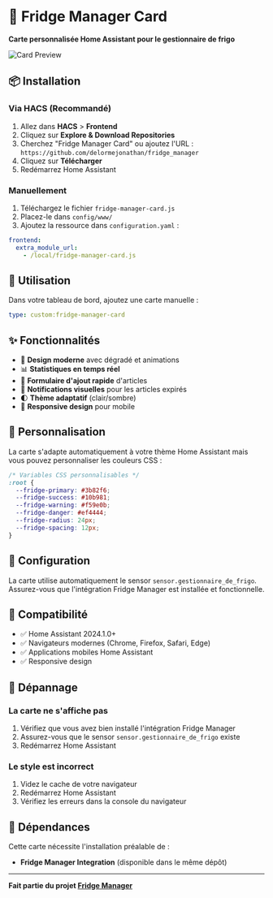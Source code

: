 # 🎨 Fridge Manager Card

**Carte personnalisée Home Assistant pour le gestionnaire de frigo**

![Card Preview](https://img.shields.io/badge/Home%20Assistant-Custom%20Card-blue)

## 📦 Installation

### Via HACS (Recommandé)

1. Allez dans **HACS** > **Frontend**
2. Cliquez sur **Explore & Download Repositories**
3. Cherchez "Fridge Manager Card" ou ajoutez l'URL : `https://github.com/delormejonathan/fridge_manager`
4. Cliquez sur **Télécharger**
5. Redémarrez Home Assistant

### Manuellement

1. Téléchargez le fichier `fridge-manager-card.js`
2. Placez-le dans `config/www/`
3. Ajoutez la ressource dans `configuration.yaml` :

```yaml
frontend:
  extra_module_url:
    - /local/fridge-manager-card.js
```

## 🎯 Utilisation

Dans votre tableau de bord, ajoutez une carte manuelle :

```yaml
type: custom:fridge-manager-card
```

## ✨ Fonctionnalités

- 🎨 **Design moderne** avec dégradé et animations
- 📊 **Statistiques en temps réel**
- 📝 **Formulaire d'ajout rapide** d'articles
- 🚨 **Notifications visuelles** pour les articles expirés
- 🌓 **Thème adaptatif** (clair/sombre)
- 📱 **Responsive design** pour mobile

## 🎨 Personnalisation

La carte s'adapte automatiquement à votre thème Home Assistant mais vous pouvez personnaliser les couleurs CSS :

```css
/* Variables CSS personnalisables */
:root {
  --fridge-primary: #3b82f6;
  --fridge-success: #10b981;
  --fridge-warning: #f59e0b;
  --fridge-danger: #ef4444;
  --fridge-radius: 24px;
  --fridge-spacing: 12px;
}
```

## 🔧 Configuration

La carte utilise automatiquement le sensor `sensor.gestionnaire_de_frigo`. Assurez-vous que l'intégration Fridge Manager est installée et fonctionnelle.

## 📱 Compatibilité

- ✅ Home Assistant 2024.1.0+
- ✅ Navigateurs modernes (Chrome, Firefox, Safari, Edge)
- ✅ Applications mobiles Home Assistant
- ✅ Responsive design

## 🐛 Dépannage

### La carte ne s'affiche pas
1. Vérifiez que vous avez bien installé l'intégration Fridge Manager
2. Assurez-vous que le sensor `sensor.gestionnaire_de_frigo` existe
3. Redémarrez Home Assistant

### Le style est incorrect
1. Videz le cache de votre navigateur
2. Redémarrez Home Assistant
3. Vérifiez les erreurs dans la console du navigateur

## 📝 Dépendances

Cette carte nécessite l'installation préalable de :
- **Fridge Manager Integration** (disponible dans le même dépôt)

---

**Fait partie du projet [Fridge Manager](https://github.com/delormejonathan/fridge_manager)**